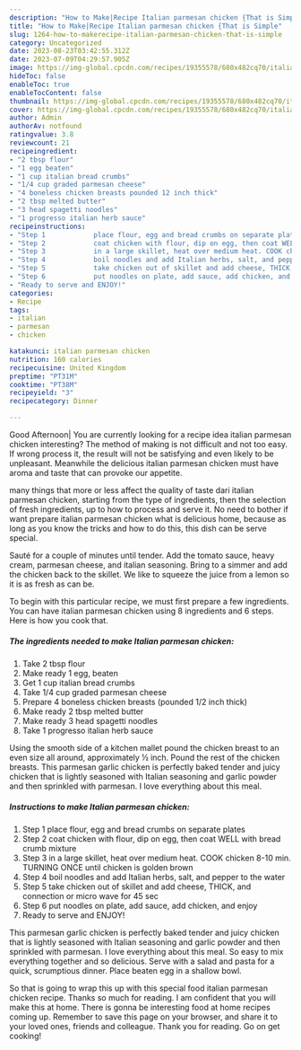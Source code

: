```yaml
---
description: "How to Make|Recipe Italian parmesan chicken {That is Simple"
title: "How to Make|Recipe Italian parmesan chicken {That is Simple"
slug: 1264-how-to-makerecipe-italian-parmesan-chicken-that-is-simple
category: Uncategorized
date: 2023-08-23T03:42:55.312Z
date: 2023-07-09T04:29:57.905Z
image: https://img-global.cpcdn.com/recipes/19355578/680x482cq70/italian-parmesan-chicken-recipe-main-photo.jpg
hideToc: false
enableToc: true
enableTocContent: false
thumbnail: https://img-global.cpcdn.com/recipes/19355578/680x482cq70/italian-parmesan-chicken-recipe-main-photo.jpg
cover: https://img-global.cpcdn.com/recipes/19355578/680x482cq70/italian-parmesan-chicken-recipe-main-photo.jpg
author: Admin
authorAv: notfound
ratingvalue: 3.8
reviewcount: 21
recipeingredient:
- "2 tbsp flour"
- "1 egg beaten"
- "1 cup italian bread crumbs"
- "1/4 cup graded parmesan cheese"
- "4 boneless chicken breasts pounded 12 inch thick"
- "2 tbsp melted butter"
- "3 head spagetti noodles"
- "1 progresso italian herb sauce"
recipeinstructions:
- "Step 1            place flour, egg and bread crumbs on separate plates"
- "Step 2            coat chicken with flour, dip on egg, then coat WELL with bread crumb mixture"
- "Step 3            in a large skillet, heat over medium heat. COOK chicken 8-10 min. TURNING ONCE until chicken is golden brown"
- "Step 4            boil noodles and add Italian herbs, salt, and pepper to the water"
- "Step 5            take chicken out of skillet and add cheese, THICK, and connection or micro wave for 45 sec"
- "Step 6            put noodles on plate, add sauce, add chicken, and enjoy"
- "Ready to serve and ENJOY!"
categories:
- Recipe
tags:
- italian
- parmesan
- chicken

katakunci: italian parmesan chicken 
nutrition: 160 calories
recipecuisine: United Kingdom
preptime: "PT31M"
cooktime: "PT38M"
recipeyield: "3"
recipecategory: Dinner

---
```



Good Afternoon| You are currently looking for a recipe idea italian parmesan chicken interesting? The method of making is not difficult and not too easy. If wrong process it, the result will not be satisfying and even likely to be unpleasant. Meanwhile the delicious italian parmesan chicken must have aroma and taste that can provoke our appetite.






many things that more or less affect the quality of taste dari italian parmesan chicken, starting from the type of ingredients, then the selection of fresh ingredients, up to how to process and serve it. No need to bother if want prepare italian parmesan chicken what is delicious home, because as long as you know the tricks and how to do this, this dish can be serve  special.


Sauté for a couple of minutes until tender. Add the tomato sauce, heavy cream, parmesan cheese, and italian seasoning. Bring to a simmer and add the chicken back to the skillet. We like to squeeze the juice from a lemon so it is as fresh as can be.


To begin with this particular recipe, we must first prepare a few ingredients. You can have italian parmesan chicken using 8 ingredients and 6 steps. Here is how you cook that.

<!--inarticleads1-->

##### The ingredients needed to make Italian parmesan chicken:

1. Take 2 tbsp flour
1. Make ready 1 egg, beaten
1. Get 1 cup italian bread crumbs
1. Take 1/4 cup graded parmesan cheese
1. Prepare 4 boneless chicken breasts (pounded 1/2 inch thick)
1. Make ready 2 tbsp melted butter
1. Make ready 3 head spagetti noodles
1. Take 1 progresso italian herb sauce


Using the smooth side of a kitchen mallet pound the chicken breast to an even size all around, approximately ½ inch. Pound the rest of the chicken breasts. This parmesan garlic chicken is perfectly baked tender and juicy chicken that is lightly seasoned with Italian seasoning and garlic powder and then sprinkled with parmesan. I love everything about this meal. 

<!--inarticleads2-->

##### Instructions to make Italian parmesan chicken:

1. Step 1            place flour, egg and bread crumbs on separate plates
1. Step 2            coat chicken with flour, dip on egg, then coat WELL with bread crumb mixture
1. Step 3            in a large skillet, heat over medium heat. COOK chicken 8-10 min. TURNING ONCE until chicken is golden brown
1. Step 4            boil noodles and add Italian herbs, salt, and pepper to the water
1. Step 5            take chicken out of skillet and add cheese, THICK, and connection or micro wave for 45 sec
1. Step 6            put noodles on plate, add sauce, add chicken, and enjoy
1. Ready to serve and ENJOY!

This parmesan garlic chicken is perfectly baked tender and juicy chicken that is lightly seasoned with Italian seasoning and garlic powder and then sprinkled with parmesan. I love everything about this meal. So easy to mix everything together and so delicious. Serve with a salad and pasta for a quick, scrumptious dinner. Place beaten egg in a shallow bowl. 

So that is going to wrap this up with this special food italian parmesan chicken recipe. Thanks so much for reading. I am confident that you will make this at home. There is gonna be interesting food at home recipes coming up. Remember to save this page on your browser, and share it to your loved ones, friends and colleague. Thank you for reading. Go on get cooking!
